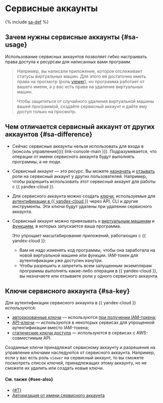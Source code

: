 # Сервисные аккаунты

{% include [sa-def](../../_includes_service/sa-def.md) %}

## Зачем нужны сервисные аккаунты {#sa-usage}

Использование сервисных аккаунтов позволяет гибко настраивать права доступа к ресурсам для написанных вами программ.

> Например, вы написали приложение, которое отслеживает статусы виртуальных машин. Для этого ей достаточно иметь права на просмотр (роль [viewer](../access-control/roles.md#viewer)), но программа работает от вашего имени, а у вас есть права на удаление виртуальных машин.
>
> Чтобы защититься от случайного удаления виртуальной машины вашей программой, создайте сервисный аккаунт и дайте ему доступ только на просмотр.

## Чем отличается сервисный аккаунт от других аккаунтов {#sa-difference}

* Сейчас сервисные аккаунты нельзя использовать для входа в [консоль управления]({{ link-console-main }}). Подразумевается, что операции от имени сервисного аккаунта будут выполнять программы, а не люди.
* Сервисный аккаунт — это ресурс. Вы можете [назначать](../../operations/sa/set-access-bindings.md) и [отзывать](../../operations/roles/revoke.md) роли на сервисный аккаунт у других пользователей. Например, чтобы разрешить использовать этот сервисный аккаунт для работы с {{ yandex-cloud }}.
* Для сервисного аккаунта можно создать [ключи](#sa-key), используемые для [аутентификации в {{ yandex-cloud }}](../authorization/index.md#sa) через API, CLI и другие инструменты. Эти ключи будут удалены при удалении сервисного аккаунта.
* Сервисный аккаунт можно привязывать к [виртуальным машинам](../../../compute/operations/vm-connect/auth-inside-vm.md) и [функциям](../../../functions/operations/function-sa.md), в которых запускается ваша программа.

    Это упрощает масштабирование приложений, работающих с {{ yandex-cloud }}:
    * Вам не надо изменять код программы, чтобы она заработала на новой виртуальной машине или функции. IAM-токен для аутентификации уже доступен изнутри.
    * Чтобы разрешить и запретить всем запущенным экземплярам программы выполнять какие-либо операции в {{ yandex-cloud }}, вы назначаете или отзываете роли у одного сервисного аккаунта.

## Ключи сервисного аккаунта {#sa-key}

Для аутентификации сервисного аккаунта в {{ yandex-cloud }} используются:

* [авторизованные ключи](../authorization/key.md) — используются [при получении IAM-токена](../../operations/iam-token/create-for-sa.md);
* [API-ключи](../authorization/api-key.md) — используются в некоторых сервисах для упрощенной аутентификации вместо IAM-токена;
* [статические ключи доступа](../authorization/access-key.md) — используются в сервисах с AWS-совместимым API.

Созданные ключи принадлежат сервисному аккаунту и разрешения на управление ключами наследуются от сервисного аккаунта. Например, если у вас есть роль `viewer` на сервисный аккаунт, то вы сможете посмотреть список ключей, принадлежащих этому аккаунту, но не сможете их удалить или создать новые ключи.

#### См. также {#see-also}

- [{#T}](../../quickstart-sa.md)
- [Авторизация от имени сервисного аккаунта](../authorization/index.md#sa)
